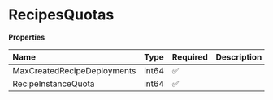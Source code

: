 # RecipesQuotas

**Properties**

| Name                        | Type  | Required | Description |
| :-------------------------- | :---- | :------- | :---------- |
| MaxCreatedRecipeDeployments | int64 | ✅       |             |
| RecipeInstanceQuota         | int64 | ✅       |             |
